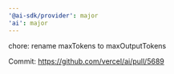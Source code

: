 ```yaml
---
'@ai-sdk/provider': major
'ai': major
---
```


chore: rename maxTokens to maxOutputTokens

Commit: https://github.com/vercel/ai/pull/5689
